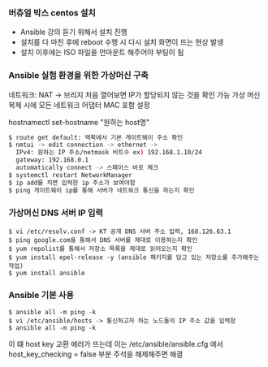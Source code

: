 ### 버츄얼 박스 centos 설치
- Ansible 강의 듣기 위해서 설치 진행
- 설치를 다 마친 후에 reboot 수행 시 다시 설치 화면이 뜨는 현상 발생
- 설치 이후에는 ISO 파일을 언마운트 해주어야 부팅이 됨

### Ansible 실험 환경을 위한 가상머신 구축
네트워크: NAT -> 브리지
처음 열어보면 IP가 할당되지 않는 것을 확인 가능
가상 머신 복제 시에 모든 네트워크 어댑터 MAC 포함 설정

hostnamectl set-hostname "원하는 host명"
```bash
$ route get default: 맥북에서 기본 게이트웨이 주소 확인
$ nmtui -> edit connection -> ethernet -> 
  IPv4: 원하는 IP 주소/netmask 비트수 ex) 192.168.1.10/24
  gateway: 192.168.0.1
  automatically connect -> 스페이스 바로 체크
$ systemctl restart NetworkManager
$ ip add를 치면 입력한 ip 주소가 보여야함
$ ping 게이트웨이 ip를 통해 서버가 네트워크 통신을 하는지 확인
```

### 가상머신 DNS 서버 IP 입력
```
$ vi /etc/resolv.conf -> KT 공개 DNS 서버 주소 입력, 168.126.63.1
$ ping google.com을 통해서 DNS 서버를 제대로 이용하는지 확인
$ yum repolist를 통해서 저장소 목록을 제대로 읽어오는지 확인
$ yum install epel-release -y (ansible 패키지를 담고 있는 저장소를 추가해주는 작업)
$ yum install ansible
```
### Ansible 기본 사용
```
$ ansible all -m ping -k
$ vi /etc/ansible/hosts -> 통신하고자 하는 노드들의 IP 주소 값을 입력함
$ ansible all -m ping -k
```
이 떄 host key 교환 에러가 뜨는데 이는 /etc/ansible/ansible.cfg 에서   
host_key_checking = false 부분 주석을 해제해주면 해결
